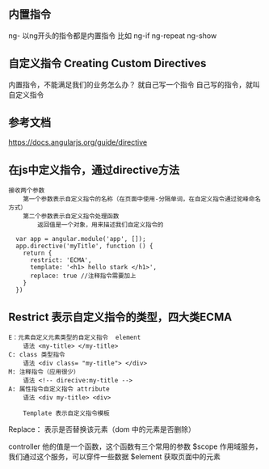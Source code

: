 ## 内置指令
ng-
以ng开头的指令都是内置指令
比如 ng-if
ng-repeat
ng-show

## 自定义指令 Creating Custom Directives
内置指令，不能满足我们的业务怎么办？
就自己写一个指令
自己写的指令，就叫自定义指令

## 参考文档 
https://docs.angularjs.org/guide/directive

## 在js中定义指令，通过directive方法
    接收两个参数
        第一个参数表示自定义指令的名称（在页面中使用-分隔单词，在自定义指令通过驼峰命名方式）
        第二个参数表示自定义指令处理函数
            返回值是一个对象，用来描述我们自定义指令的

```
  var app = angular.module('app', []);
  app.directive('myTitle', function () {
    return {
      restrict: 'ECMA',
      template: '<h1> hello stark </h1>',
      replace: true //注释指令需要加上
    }
  })
```

## Restrict 表示自定义指令的类型，四大类ECMA
    E：元素自定义元素类型的自定义指令  element 
        语法 <my-title> </my-title>
    C: class 类型指令
        语法 <div class= "my-title"> </div>
    M: 注释指令（应用很少）
        语法 <!-- direcive:my-title -->
    A: 属性指令自定义指令 attribute
        语法 <div my-title> <div>

        Template 表示自定义指令模板
Replace： 表示是否替换该元素（dom 中的元素是否删除）

controller 他的值是一个函数，这个函数有三个常用的参数
  $scope 作用域服务，我们通过这个服务，可以穿件一些数据
  $element 获取页面中的元素
